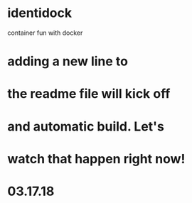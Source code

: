 # identidock
container fun with docker

# adding a new line to
# the readme file will kick off
# and automatic build.  Let's 
# watch that happen right now!
# 03.17.18